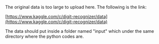 The original data is too large to upload here. The following is the link:

[https://www.kaggle.com/c/digit-recognizer/data](https://www.kaggle.com/c/digit-recognizer/data)

The data should put inside a folder named "input" which under the same directory where the python codes are.
